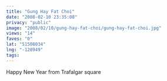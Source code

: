 ```yaml
---
title: "Gung Hay Fat Choi"
date: "2008-02-10 23:35:08"
privacy: "public"
image: "2008/02/10/gung-hay-fat-choi/gung-hay-fat-choi.jpg"
views: "14"
faves: "0"
lat: "51508034"
lng: "-128949"
tags:
---
```

Happy New Year from Trafalgar square

